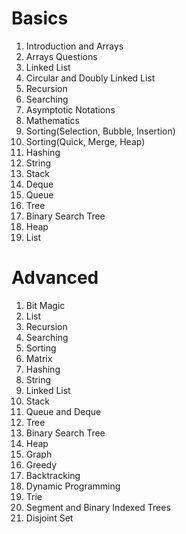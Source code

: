 # Basics
1. Introduction and Arrays
2. Arrays Questions
3. Linked List
4. Circular and Doubly Linked List
5. Recursion 
6. Searching
7. Asymptotic Notations
8. Mathematics
9. Sorting(Selection, Bubble, Insertion)
10. Sorting(Quick, Merge, Heap)
11. Hashing
12. String
13. Stack
14. Deque
15. Queue
16. Tree
17. Binary Search Tree
18. Heap
19. List

# Advanced

1. Bit Magic
2. List
3. Recursion
4. Searching
5. Sorting
6. Matrix
7. Hashing
8. String
9. Linked List
10. Stack
11. Queue and Deque
12. Tree
13. Binary Search Tree
14. Heap
15. Graph
16. Greedy
17. Backtracking
18. Dynamic Programming
19. Trie
20. Segment and Binary Indexed Trees
21. Disjoint Set
